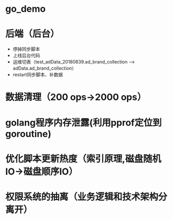 # go_demo

# 后端（后台）
  - 停掉同步脚本
  - 上线后台代码
  - 运维切表（test_adData_20180839.ad_brand_collection --> adData.ad_brand_collection）
  - restart同步脚本、补数据
  
  
# 数据清理（200 ops->2000 ops）
# golang程序内存泄露(利用pprof定位到goroutine)
# 优化脚本更新热度（索引原理,磁盘随机IO->磁盘顺序IO）
# 权限系统的抽离（业务逻辑和技术架构分离开）